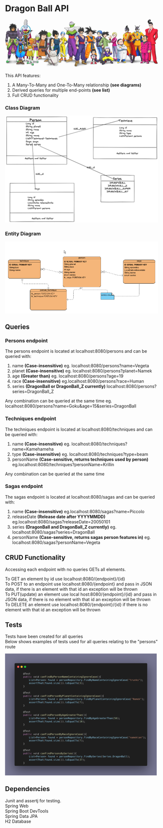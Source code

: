 # Dragon Ball API
[//]: # (<img src="images/dragonBallLogo.png">)
<img src="images/dragonBallSuperCast.jpeg">

This API features:
1. A Many-To-Many and One-To-Many relationship **(see diagrams)**
2. Derived queries for multiple end-points **(see list)**
3. Full CRUD functionality

### Class Diagram
<img src="images/classDiagramV2.png">

### Entity Diagram
<img src="images/entityDiagramV2.png">

## Queries

### Persons endpoint

The persons endpoint is located at localhost:8080/persons and can be queried with:

1. name **(Case-insensitive)** eg. localhost:8080/persons?name=Vegeta
2. planet **(Case-insensitive)** eg. localhost:8080/persons?planet=Namek
3. age **(Greater than)** eg. localhost:8080/persons?age=19
4. race **(Case-insensitive)** eg.localhost:8080/persons?race=Human
5. series **(DragonBall or DragonBall_Z currently)** localhost:8080/persons?series=DragonBall_Z

Any combination can be queried at the same time eg. localhost:8080/persons?name=Goku&age=15&series=DragonBall

### Techniques endpoint

The techniques endpoint is located at localhost:8080/techniques and can be queried with:

1. name **(Case-insensitive)** eg. localhost:8080/techniques?name=Kamehameha
2. type **(Case-insensitive)** eg. localhost:8080/techniques?type=beam
3. personName **(Case-sensitive, returns techniques used by person)** eg.localhost:8080/techniques?personName=Krillin

Any combination can be queried at the same time

### Sagas endpoint

The sagas endpoint is located at localhost:8080/sagas and can be queried with:

1. name **(Case-insensitive)** eg.localhost:8080/sagas?name=Piccolo
2. releaseDate **(Release date after YYYYMMDD)** eg.localhost:8080/sagas?releaseDate=20050101
3. series **(DragonBall and DragonBall_Z currently)** eg. localhost:8080/sagas?series=DragonBall
4. personName **(Case-sensitive, returns sagas person features in)** eg. localhost:8080/sagas?personName=Vegeta

## CRUD Functionality

Accessing each endpoint with no queries GETs all elements. <br>

To GET an element by id use localhost:8080/{endpoint}/{id} <br>
To POST to an endpoint use localhost:8080/{endpoint} and pass in JSON data, if there is an element with that id an exception will be thrown<br>
To PUT(update) an element use local host:8080/{endpoint}/{id} and pass in JSON data, if there is no element with that id an exception will be thrown<br>
To DELETE an element use localhost:8080/{endpoint}/{id} if there is no element with that id an exception will be thrown<br>

## Tests

Tests have been created for all queries <br> 
Below shows examples of tests used for all queries relating to the "persons" route

<img src="images/personQueryTests.png" width="500">

## Dependencies

Junit and assertj for testing.<br>
Spring Web<br>
Spring Boot DevTools<br>
Spring Data JPA<br>
H2 Database<br>